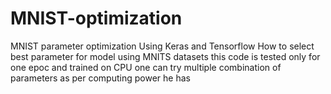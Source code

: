 # MNIST-optimization

MNIST parameter optimization Using Keras and Tensorflow
How to select best parameter for model using MNITS datasets
this code is tested only for one epoc and trained on CPU
one can try multiple combination of parameters as per computing power he has
